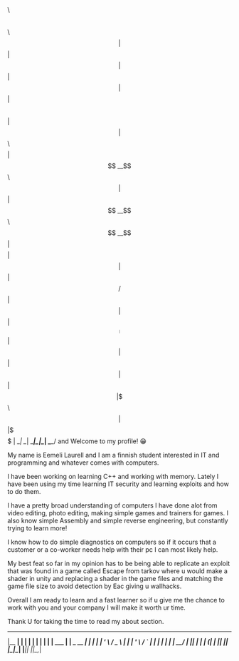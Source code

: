 ###
$$\   $$\           $$\ $$\           
$$ |  $$ |          $$ |$$ |          
$$ |  $$ | $$$$$$\  $$ |$$ | $$$$$$\  
$$$$$$$$ |$$  __$$\ $$ |$$ |$$  __$$\ 
$$  __$$ |$$$$$$$$ |$$ |$$ |$$ /  $$ |
$$ |  $$ |$$   ____|$$ |$$ |$$ |  $$ |
$$ |  $$ |\$$$$$$$\ $$ |$$ |\$$$$$$  |
\__|  \__| \_______|\__|\__| \______/  and Welcome to my profile! 😁


My name is Eemeli Laurell and I am a finnish student interested in IT 
and programming and whatever comes with computers.

I have been working on learning C++ and working with memory.
Lately I have been using my time learning IT security and learning exploits and how to do them.

I have a pretty broad understanding of computers I have done alot from video editing, photo editing, making simple games and trainers for games. I also know simple Assembly and simple reverse engineering, but constantly trying to learn more!

I know how to do simple diagnostics on computers so if it occurs that a customer or a co-worker needs help with their pc I can most likely help.

My best feat so far in my opinion has to be being able to replicate an exploit that was found in a game called Escape from tarkov where u would make a shader in unity and replacing a shader in the game files and matching the game file size to avoid detection by Eac giving u wallhacks.

Overall I am ready to learn and a fast learner so if u give me the chance to work with you and your company I will make it worth ur time.

Thank U for taking the time to read my about section.

  _______ _            ______           _ 
 |__   __| |          |  ____|         | |
    | |  | |__   ___  | |__   _ __   __| |
    | |  | '_ \ / _ \ |  __| | '_ \ / _` |
    | |  | | | |  __/ | |____| | | | (_| |
    |_|  |_| |_|\___| |______|_| |_|\__,_|
                                          


